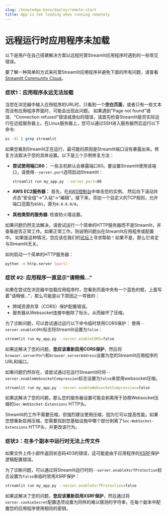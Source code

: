 ```yaml
---
slug: /knowledge-base/deploy/remote-start
title: App is not loading when running remotely
---
```


# 远程运行时应用程序未加载

以下是用户在自己搭建解决方案以远程托管Streamlit应用程序时遇到的一些常见错误。

要了解一种简单的方式来托管Streamlit应用程序并避免下面的所有问题，请查看[Streamlit Community Cloud](https://streamlit.io/cloud)。

### 症状1：应用程序永远无法加载

当您在浏览器中输入应用程序的URL时，只看到一个**空白页面**，或者只有一些文本而没有应用程序界面时，可能会出现此问题。
如果遇到"Page not found"错误、"Connection refused"错误或类似的错误，请首先检查Streamlit是否实际运行在远程服务器上。在Linux服务器上，您可以通过SSH进入服务器然后运行以下命令:

```bash
ps -Al | grep streamlit
```

如果您看到Streamlit正在运行，最可能的原因是Streamlit端口没有暴露出来。修复方法取决于您的具体设置。以下是三个示例修复方法：

- **尝试使用端口80：** 一些主机默认会暴露端口80。要设置Streamlit使用该端口，请使用`--server.port`选项启动Streamlit：

  ```bash
  streamlit run my_app.py --server.port=80
  ```

- **AWS EC2服务器：** 首先，在[AWS控制台](https://us-west-2.console.aws.amazon.com/ec2/v2/home)中单击您的实例。
  然后向下滚动并点击“安全组”→“入站”→“编辑”。接下来，添加一个自定义的TCP规则，允许端口范围为`8501`，源为`0.0.0.0/0`。

- **其他类型的服务器**: 检查防火墙设置。

如果问题仍然无法解决，请尝试运行一个简单的HTTP服务器而不是Streamlit，并查看是否正常工作。如果正常工作，则说明问题出在Streamlit应用程序或配置中。
如果是这种情况，您应该在我们的[论坛](https://discuss.streamlit.io)上寻求帮助！如果不是，那么它肯定与Streamlit无关。

如何启动一个简单的HTTP服务器：

```bash
python -m http.server [port]
```

### 症状 #2: 应用程序一直显示"请稍候..."

如果在尝试在浏览器中加载应用程序时，您看到页面中央有一个蓝色的框，上面写着"请稍候..."，那么可能是以下原因之一导致的：

- 跨域资源共享（CORS）保护配置错误。
- 服务器从Websocket连接中删除了标头，从而破坏了压缩。

为了诊断问题，可以尝试通过运行以下命令临时禁用CORS保护：
使用`--server.enableCORS`标志将Streamlit设置为`false`：

```bash
streamlit run my_app.py --server.enableCORS=false
```

如果这解决了您的问题，**您应该重新启用CORS保护**，然后将`browser.serverPort`和`browser.serverAddress`设置为您的Streamlit应用程序的URL和端口。

如果问题仍然存在，请尝试通过在运行Streamlit时将`--server.enableWebsocketCompression`标志设置为`false`来禁用websocket压缩。

```bash
streamlit run my_app.py --server.enableWebsocketCompression=false
```

如果这解决了您的问题，那么您的服务器设置可能会剥离用于协商Websocket压缩的`Sec-WebSocket-Extensions` HTTP头。

Streamlit的工作不需要压缩，但强烈建议使用压缩，因为它可以提高性能。如果您想重新启用压缩，您需要找到您基础设施中哪个部分剥离了`Sec-WebSocket-Extensions` HTTP头，并更改该行为。

### 症状3：在多个副本中运行时无法上传文件

如果文件上传小部件返回状态码403的错误，这可能是由于应用程序的[XSRF](https://en.wikipedia.org/wiki/Cross-site_request_forgery)保护逻辑配置错误。

为了诊断问题，可以通过将Streamlit运行时的`--server.enableXsrfProtection`标志设置为`false`来临时禁用XSRF保护：

```bash
streamlit run my_app.py --server.enableXsrfProtection=false
```

如果这解决了您的问题，**您应该重新启用XSRF保护**，然后通过将`server.cookieSecret`配置选项设置为同样的难以猜测的字符串，在每个副本中配置您的应用程序使用相同的密钥。